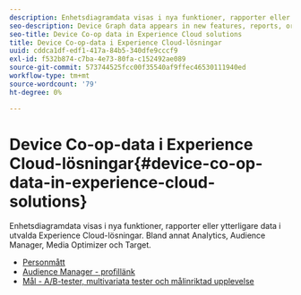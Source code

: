 ```yaml
---
description: Enhetsdiagramdata visas i nya funktioner, rapporter eller ytterligare data i utvalda Experience Cloud-lösningar. Bland annat Analytics, Audience Manager, Media Optimizer och Target.
seo-description: Device Graph data appears in new features, reports, or additional data in selected Experience Cloud solutions. These include Analytics, Audience Manager, Media Optimizer, and Target.
seo-title: Device Co-op data in Experience Cloud solutions
title: Device Co-op-data i Experience Cloud-lösningar
uuid: cddca1df-edf1-417a-84b5-340dfe9cccf9
exl-id: f532b874-c7ba-4e73-80fa-c152492ae089
source-git-commit: 573744525fcc00f35540af9ffec46530111940ed
workflow-type: tm+mt
source-wordcount: '79'
ht-degree: 0%

---
```


# Device Co-op-data i Experience Cloud-lösningar{#device-co-op-data-in-experience-cloud-solutions}

Enhetsdiagramdata visas i nya funktioner, rapporter eller ytterligare data i utvalda Experience Cloud-lösningar. Bland annat Analytics, Audience Manager, Media Optimizer och Target.

* [Personmått](people.md)
* [Audience Manager - profillänk](proflie-link.md)
* [Mål - A/B-tester, multivariata tester och målinriktad upplevelse](target.md)
